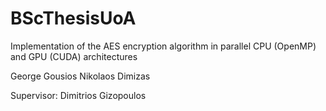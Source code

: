 # BScThesisUoA
Ιmplementation of the AES encryption algorithm in parallel CPU (OpenMP) and GPU (CUDA) architectures

George Gousios
Nikolaos Dimizas

Supervisor: Dimitrios Gizopoulos

